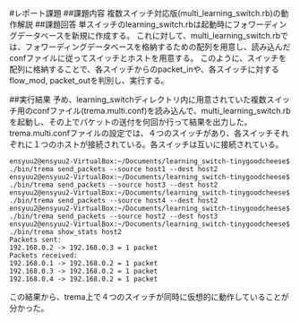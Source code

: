 #レポート課題
##課題内容
複数スイッチ対応版(multi_learning_switch.rb)の動作解説
##課題回答
単スイッチのlearning_switch.rbは起動時にフォワーディングデータベースを新規に作成する。
これに対して、multi_learning_switch.rbでは、フォワーディングデータベースを格納するための配列を用意し、読み込んだconfファイルに従ってスイッチとホストを用意する。
このように、スイッチを配列に格納することで、各スイッチからのpacket_inや、各スイッチに対するflow_mod, packet_outを判別し、実行する。

##実行結果
予め、learning_switchディレクトリ内に用意されていた複数スイッチ用のconfファイル(trema.multi.conf)を読み込んで、multi_learning_switch.rbを起動し、その上でパケットの送付を何回か行って結果を出力した。
trema.multi.confファイルの設定では、４つのスイッチがあり、各スイッチそれぞれに１つのホストが接続されている。各スイッチは互いに接続されている。

	ensyuu2@ensyuu2-VirtualBox:~/Documents/learning_switch-tinygoodcheese$ ./bin/trema send_packets --source host1 --dest host2
	ensyuu2@ensyuu2-VirtualBox:~/Documents/learning_switch-tinygoodcheese$ ./bin/trema send_packets --source host3 --dest host2
	ensyuu2@ensyuu2-VirtualBox:~/Documents/learning_switch-tinygoodcheese$ ./bin/trema send_packets --source host4 --dest host2
	ensyuu2@ensyuu2-VirtualBox:~/Documents/learning_switch-tinygoodcheese$ ./bin/trema send_packets --source host2 --dest host3
	ensyuu2@ensyuu2-VirtualBox:~/Documents/learning_switch-tinygoodcheese$ ./bin/trema show_stats host2
	Packets sent:
  	192.168.0.2 -> 192.168.0.3 = 1 packet
	Packets received:
  	192.168.0.1 -> 192.168.0.2 = 1 packet
  	192.168.0.3 -> 192.168.0.2 = 1 packet
  	192.168.0.4 -> 192.168.0.2 = 1 packet

この結果から、trema上で４つのスイッチが同時に仮想的に動作していることが分かった。



